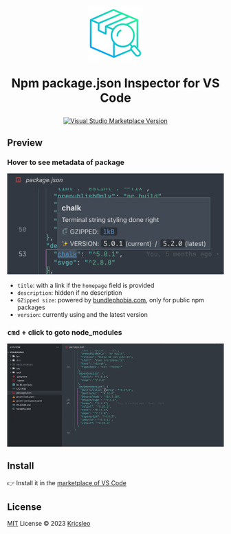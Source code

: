 <h1 align="center">
  <img src="./icon.png" alt="logo" width="128" />
  <p>Npm package.json Inspector for VS Code</p>
</h1>

<p align="center">
  <a href="https://marketplace.visualstudio.com/items?itemName=kricsleo.vscode-package-json-inspector" target="_blank"><img src="https://img.shields.io/visual-studio-marketplace/v/kricsleo.vscode-package-json-inspector?label=Marketplace&style=for-the-badge" alt="Visual Studio Marketplace Version"></a>
</p>

## Preview

### Hover to see metadata of package

<p align="center">
  <img src="./screenshot/hover.png" alt="preview hover" />
</p>

- `title`: with a link if the `homepage` field is provided
- `description`: hidden if no description
- `GZipped size`: powered by [bundlephobia.com](https://bundlephobia.com), only for public npm packages
- `version`: currently using and the latest version

### **<kbd>cmd</kbd> + click** to goto node_modules

<p align="center">
  <img src="./screenshot/click.gif" alt="preview click" />
</p>

## Install

👉 Install it in the [marketplace of VS Code](https://marketplace.visualstudio.com/items?itemName=kricsleo.vscode-package-json-inspector)


## License

[MIT](./LICENSE) License © 2023 [Kricsleo](https://github.com/kricsleo)
